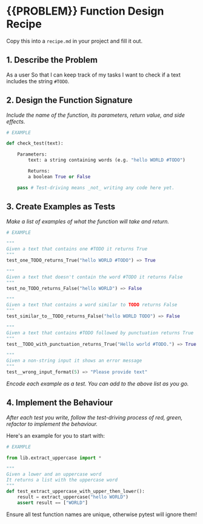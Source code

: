 # {{PROBLEM}} Function Design Recipe

Copy this into a `recipe.md` in your project and fill it out.

## 1. Describe the Problem

As a user
So that I can keep track of my tasks
I want to check if a text includes the string `#TODO`.


## 2. Design the Function Signature

_Include the name of the function, its parameters, return value, and side effects._

```python
# EXAMPLE

def check_test(text):

    Parameters:
        text: a string containing words (e.g. "hello WORLD #TODO")

        Returns:
        a boolean True or False

    pass # Test-driving means _not_ writing any code here yet.
```

## 3. Create Examples as Tests

_Make a list of examples of what the function will take and return._

```python
# EXAMPLE

"""
Given a text that contains one #TODO it returns True
"""
test_one_TODO_returns_True("hello WORLD #TODO") => True

"""
Given a text that doesn't contain the word #TODO it returns False
"""
test_no_TODO_returns_False("hello WORLD") => False

"""
Given a text that contains a word similar to TODO returns False
"""
test_similar_to__TODO_returns_False("hello WORLD TODO") => False

"""
Given a text that contains #TODO followed by punctuation returns True
"""
test__TODO_with_punctuation_returns_True("Hello world #TODO.") => True

"""
Given a non-string input it shows an error message 
"""
test__wrong_input_format(5) => "Please provide text"
```

_Encode each example as a test. You can add to the above list as you go._

## 4. Implement the Behaviour

_After each test you write, follow the test-driving process of red, green, refactor to implement the behaviour._

Here's an example for you to start with:

```python
# EXAMPLE

from lib.extract_uppercase import *

"""
Given a lower and an uppercase word
It returns a list with the uppercase word
"""
def test_extract_uppercase_with_upper_then_lower():
    result = extract_uppercase("hello WORLD")
    assert result == ["WORLD"]
```

Ensure all test function names are unique, otherwise pytest will ignore them!
